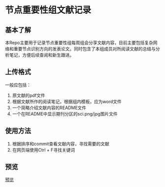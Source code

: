# 节点重要性组文献记录

## 基本了解

本Repo主要用于记录节点重要性组每周组会分享文献内容，目前主要包括复杂网络和重要节点识别方向的发表论文。同时包含了本组成员对所阅读文献的总结与分析笔记，方便后续查阅和新生跟进。

## 上传格式

一般应包括：

1. 原文献的pdf文件
2. 根据文献所作的阅读笔记，根据组内模板，应为word文件
3. 一个简略介绍文献内容的README文件
4. 一个在README中显示期刊分区的sci.png/jpg图片文件

## 使用方法

1. 根据排序和commit查看文献内容，寻找需要的文献
2. 在网页端使用Ctrl + F寻找关键词


## 预览

[预览](https://AquariniqueMu.github.io/PDFReader/pdf/viewer.html?file=https://github.com/AquariniqueMu/AquariniqueMu.github.io/PDFReader/thesis-resource/test.pdf)
